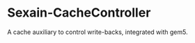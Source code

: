 Sexain-CacheController
======================

A cache auxiliary to control write-backs, integrated with gem5.

